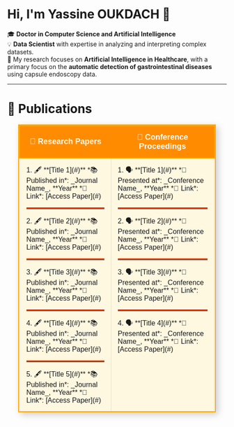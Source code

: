 # Hi, I'm Yassine OUKDACH 👋

🎓 **Doctor in Computer Science and Artificial Intelligence**  
💡 **Data Scientist** with expertise in analyzing and interpreting complex datasets.  
🔬 My research focuses on **Artificial Intelligence in Healthcare**, with a primary focus on the **automatic detection of gastrointestinal diseases** using capsule endoscopy data.

---

# 📝 Publications

<p align="center">
<table align="center" style="border: 2px solid #FFA500; border-collapse: collapse; width: 90%; box-shadow: 5px 5px 15px rgba(0,0,0,0.2); font-family: Arial, sans-serif;">
<tr style="background-color: #FF8C00; color: white; text-align: center; border: 2px solid #FFA500;">
<th style="padding: 15px; font-size: 18px;">📄 Research Papers</th>
<th style="padding: 15px; font-size: 18px;">📘 Conference Proceedings</th>
</tr>

<tr>
<td style="padding: 15px; border: 1px solid #ddd; vertical-align: top; background-color: #FFF8E1;">
1. 🖋️ **[Title 1](#)**  
   *📚 Published in*: _Journal Name_, **Year**  
   *🔗 Link*: [Access Paper](#)  
   <hr style="border: 0; border-top: 3px solid #FF4500;">
2. 🖋️ **[Title 2](#)**  
   *📚 Published in*: _Journal Name_, **Year**  
   *🔗 Link*: [Access Paper](#)  
   <hr style="border: 0; border-top: 3px solid #FF4500;">
3. 🖋️ **[Title 3](#)**  
   *📚 Published in*: _Journal Name_, **Year**  
   *🔗 Link*: [Access Paper](#)  
   <hr style="border: 0; border-top: 3px solid #FF4500;">
4. 🖋️ **[Title 4](#)**  
   *📚 Published in*: _Journal Name_, **Year**  
   *🔗 Link*: [Access Paper](#)  
   <hr style="border: 0; border-top: 3px solid #FF4500;">
5. 🖋️ **[Title 5](#)**  
   *📚 Published in*: _Journal Name_, **Year**  
   *🔗 Link*: [Access Paper](#)
</td>

<td style="padding: 15px; border: 1px solid #ddd; vertical-align: top; background-color: #FFF8E1;">
1. 🗣️ **[Title 1](#)**  
   *🎤 Presented at*: _Conference Name_, **Year**  
   *🔗 Link*: [Access Paper](#)  
   <hr style="border: 0; border-top: 3px solid #FF4500;">
2. 🗣️ **[Title 2](#)**  
   *🎤 Presented at*: _Conference Name_, **Year**  
   *🔗 Link*: [Access Paper](#)  
   <hr style="border: 0; border-top: 3px solid #FF4500;">
3. 🗣️ **[Title 3](#)**  
   *🎤 Presented at*: _Conference Name_, **Year**  
   *🔗 Link*: [Access Paper](#)  
   <hr style="border: 0; border-top: 3px solid #FF4500;">
4. 🗣️ **[Title 4](#)**  
   *🎤 Presented at*: _Conference Name_, **Year**  
   *🔗 Link*: [Access Paper](#)
</td>
</tr>
</table>
</p>
